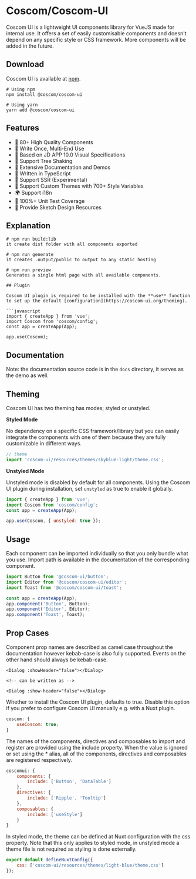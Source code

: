 # Coscom/Coscom-UI

Coscom UI is a lightweight UI components library for VueJS made for internal use. It offers a set of easily customisable components and doesn't depend on any specific style or CSS framework. More components will be added in the future.

## Download

Coscom UI is available at [npm](https://www.npmjs.com/package/@coscom/coscom-ui).

```
# Using npm
npm install @coscom/coscom-ui

# Using yarn
yarn add @coscom/coscom-ui
```

## Features

-   🚀 80+ High Quality Components
-   💪 Write Once, Multi-End Use
-   📖 Based on JD APP 10.0 Visual Specifications
-   🍭 Support Tree Shaking
-   📖 Extensive Documentation and Demos
-   💪 Written in TypeScript
-   💪 Support SSR (Experimental)
-   🍭 Support Custom Themes with 700+ Style Variables
-   🌍 Support i18n
-   🍭 100%+ Unit Test Coverage
-   📖 Provide Sketch Design Resources

## Explanation

````
# npm run build:lib
it create dist folder with all components exported

# npm run generate
it creates .output/public to output to any static hosting

# npm run preview
Generates a single html page with all available components.

## Plugin

Coscom UI plugin is required to be installed with the **use** function to set up the default [configuration](https://coscom-ui.org/theming).

```javascript
import { createApp } from 'vue';
import Coscom from 'coscom/config';
const app = createApp(App);

app.use(Coscom);
````

## Documentation

Note: the documentation source code is in the `docs` directory, it serves as the demo as well.

## Theming

Coscom UI has two theming has modes; styled or unstyled.

**Styled Mode**

No dependency on a specific CSS framework/library but you can easily integrate the components with one of them because they are fully customizable in different ways.

```javascript
// theme
import 'coscom-ui/resources/themes/skyblue-light/theme.css';
```

**Unstyled Mode**

Unstyled mode is disabled by default for all components. Using the Coscom UI plugin during installation, set `unstyled` as true to enable it globally.

```javascript
import { createApp } from 'vue';
import Coscom from 'coscom/config';
const app = createApp(App);

app.use(Coscom, { unstyled: true });
```

## Usage

Each component can be imported individually so that you only bundle what you use. Import path is available in the documentation of the corresponding component.

```javascript
import Button from '@coscom-ui/button';
import Editor from '@coscom/coscom-ui/editor';
import Toast from '@coscom/coscom-ui/toast';

const app = createApp(App);
app.component('Button', Button);
app.component('Editor', Editor);
app.component('Toast', Toast);
```

## Prop Cases

Component prop names are described as camel case throughout the documentation however kebab-case is also fully supported. Events on the other hand should always be kebab-case.

```vue
<Dialog :showHeader="false"></Dialog>

<!-- can be written as -->

<Dialog :show-header="false"></Dialog>
```

Whether to install the Coscom UI plugin, defaults to true. Disable this option if you prefer to configure Coscom UI manually e.g. with a Nuxt plugin.

```javascript
coscom: {
    useCoscom: true;
}
```

The names of the components, directives and composables to import and register are provided using the include property. When the value is ignored or set using the \* alias, all of the components, directives and composables are registered respectively.

```javascript
coscomui: {
    components: {
        include: ['Button', 'DataTable']
    },
    directives: {
        include: ['Ripple', 'Tooltip']
    },
    composables: {
        include: ['useStyle']
    }
}
```

In styled mode, the theme can be defined at Nuxt configuration with the css property. Note that this only applies to styled mode, in unstyled mode a theme file is not required as styling is done externally.

```javascript
export default defineNuxtConfig({
    css: ['coscom-ui/resources/themes/light-blue/theme.css']
});
```
